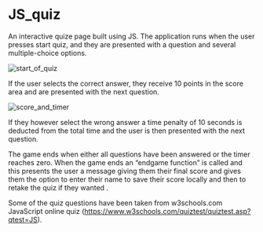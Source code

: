 # JS_quiz
An interactive quize page built using JS.
The application runs when the user presses start quiz, and they are presented with a question and several multiple-choice options. 

![start_of_quiz](https://user-images.githubusercontent.com/75341811/111068471-c0e8c680-84c0-11eb-8bc4-158256c0fa82.png)

If the user selects the correct answer, they receive 10 points in the score area and are presented with the next question. 

![score_and_timer](https://user-images.githubusercontent.com/75341811/111068523-fc839080-84c0-11eb-8036-cad248b05254.png)

If they however select the wrong answer a time penalty of 10 seconds is deducted from the total time and the user is then presented with the next question. 

The game ends when either all questions have been answered or the timer reaches zero. 
When the game ends an “endgame function” is called and this presents the user a message giving them their final score and gives them the option to enter their name to save their score locally and then to retake the quiz if they wanted .



Some of the quiz questions have been taken from w3schools.com JavaScript online quiz (https://www.w3schools.com/quiztest/quiztest.asp?qtest=JS).
